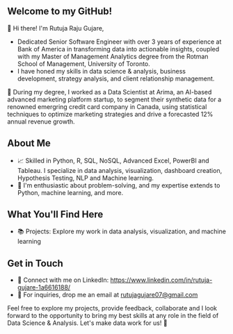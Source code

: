 ## Welcome to my GitHub!

👋 Hi there! I'm Rutuja Raju Gujare,
* Dedicated Senior Software Engineer with over 3 years of experience at Bank of America in transforming data into actionable insights, coupled with my Master of Management Analytics degree from the Rotman School of Management, University of Toronto.
* I have honed my skills in data science & analysis, business development, strategy analysis, and client relationship management. 

💼 During my degree, I worked as a Data Scientist at Arima, an AI-based advanced marketing platform startup, to segment their synthetic data for a renowned emergring credit card company in Canada, using statistical techniques to optimize marketing strategies and drive a forecasted 12% annual revenue growth.

## About Me
* 📈 Skilled in Python, R, SQL, NoSQL, Advanced Excel, PowerBI and Tableau. I specialize in data analysis, visualization, dashboard creation, Hypothesis Testing, NLP and Machine learning.
* 🧐 I'm enthusiastic about problem-solving, and my expertise extends to Python, machine learning, and more.
  
## What You'll Find Here
* 📚 Projects: Explore my work in data analysis, visualization, and machine learning

## Get in Touch
* 💬 Connect with me on LinkedIn: https://www.linkedin.com/in/rutuja-gujare-1a6616188/
* 📧 For inquiries, drop me an email at rutujagujare07@gmail.com
  
Feel free to explore my projects, provide feedback, collaborate and I look forward to the opportunity to bring my best skills at any role in the field of Data Science & Analysis. Let's make data work for us! 🚀
